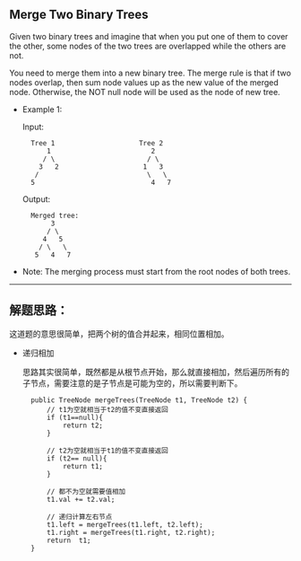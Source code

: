 ## Merge Two Binary Trees

Given two binary trees and imagine that when you put one of them to cover the other, some nodes of the two trees are overlapped while the others are not.

You need to merge them into a new binary tree. The merge rule is that if two nodes overlap, then sum node values up as the new value of the merged node. Otherwise, the NOT null node will be used as the node of new tree.

- Example 1:

  Input: 
    ```
	  Tree 1                     Tree 2                  
          1                         2                             
         / \                       / \                            
        3   2                     1   3                        
       /                           \   \                      
      5                             4   7                  
    ```

  Output: 
  ```
    Merged tree:
	     3
	    / \
	   4   5
	  / \   \ 
	 5   4   7
  ```

- Note: The merging process must start from the root nodes of both trees.

---


## 解题思路：

这道题的意思很简单，把两个树的值合并起来，相同位置相加。

- 递归相加

  思路其实很简单，既然都是从根节点开始，那么就直接相加，然后遍历所有的子节点，需要注意的是子节点是可能为空的，所以需要判断下。

  ```
    public TreeNode mergeTrees(TreeNode t1, TreeNode t2) {
        // t1为空就相当于t2的值不变直接返回
        if (t1==null){
            return t2;
        }

        // t2为空就相当于t1的值不变直接返回
        if (t2== null){
            return t1;
        }

        // 都不为空就需要值相加
        t1.val += t2.val;

        // 递归计算左右节点
        t1.left = mergeTrees(t1.left, t2.left);
        t1.right = mergeTrees(t1.right, t2.right);
        return  t1;
    }
  ```